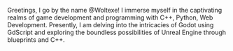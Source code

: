 Greetings, I go by the name @Woltexe!
I immerse myself in the captivating realms of game development and programming with C++, Python, Web Development. 
Presently, I am delving into the intricacies of Godot using GdScript and exploring the boundless possibilities of Unreal Engine through blueprints and C++. 
